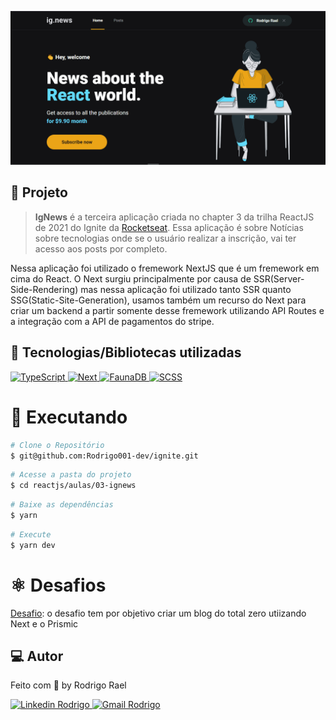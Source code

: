![gif-ignews](https://github.com/Rodrigo001-dev/ignite/blob/main/reactjs/aulas/03-ignews/.github/ignews.gif)

## :page_with_curl: Projeto

> <b>IgNews</b> é a terceira aplicação criada no chapter 3 da trilha ReactJS de 2021 do Ignite da [Rocketseat](https://github.com/Rocketseat). Essa aplicação é sobre Notícias sobre tecnologias onde se o usuário realizar a inscrição, vai ter acesso aos posts por completo.

Nessa aplicação foi utilizado o fremework NextJS que é um fremework em cima do React.
O Next surgiu principalmente por causa de SSR(Server-Side-Rendering) mas nessa aplicação foi utilizado tanto SSR quanto SSG(Static-Site-Generation), usamos também um recurso do Next para criar um backend a partir somente desse fremework utilizando API Routes e a integração com a API de pagamentos do stripe.

## 🚀 Tecnologias/Bibliotecas utilizadas

<a href="https://www.typescriptlang.org/" target="_blank"> <img src="https://img.shields.io/badge/-TypeScript-3178C6?style=flat-square&logo=TypeScript&logoColor=white" alt="TypeScript"> </a>
<a href="https://nextjs.org/" target="_blank"> <img src="https://img.shields.io/badge/Next-black?style=flat-square&logo=next.js&logoColor=white" alt="Next"> </a>
<a href="https://fauna.com/" target="_blank"> <img src="https://img.shields.io/badge/-FaunaDB-604BE9?style=flat-square&logo=fauna&logoColor=white" alt="FaunaDB"> </a>
<a href="https://sass-lang.com/guide" target="_blank"> <img src="https://img.shields.io/badge/-Scss-pink?style=flat-square&logo=sass&logoColor=white" alt="SCSS"> </a>

# :construction_worker: Executando

```bash
# Clone o Repositório
$ git@github.com:Rodrigo001-dev/ignite.git
```

```bash
# Acesse a pasta do projeto
$ cd reactjs/aulas/03-ignews
```

```bash
# Baixe as dependências
$ yarn
```

```bash
# Execute
$ yarn dev
```

# :atom_symbol: Desafios

[Desafio](https://github.com/Rodrigo001-dev/ignite/tree/main/reactjs/desafios/ignite-challenge-05): o desafio tem por objetivo criar um blog do total zero utiizando Next e o Prismic

## 💻 Autor

Feito com 💜 by Rodrigo Rael

<a href="https://www.linkedin.com/in/rodrigo-rael-a7a4b51a9/" target="_blank"> <img src="https://img.shields.io/badge/-RodrigoRael-blue?style=flat-square&logo=Linkedin&logoColor=white&link=https" alt="Linkedin Rodrigo"> </a>
<a href="https://img.shields.io/badge/-rodrigorael53@gmail.com-c14438?style=flat-square&logo=Gmail&logoColor=white&link=mailto:rodrigorael53@gmail.com" target="_blank"> <img src="https://img.shields.io/badge/-rodrigorael53@gmail.com-c14438?style=flat-square&logo=Gmail&logoColor=white&link=mailto:rodrigorael53@gmail.com" alt="Gmail Rodrigo"> </a>
